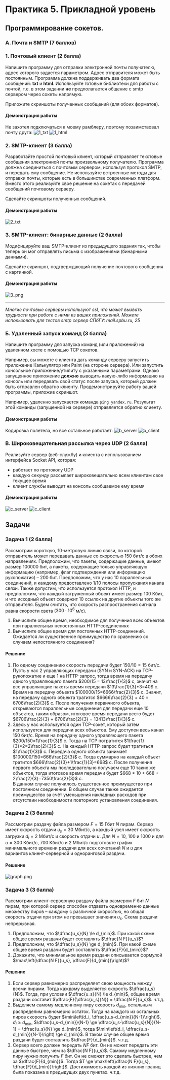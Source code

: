 # Практика 5. Прикладной уровень

## Программирование сокетов.

### A. Почта и SMTP (7 баллов)

### 1. Почтовый клиент (2 балла)
Напишите программу для отправки электронной почты получателю, адрес
которого задается параметром. Адрес отправителя может быть постоянным. Программа
должна поддерживать два формата сообщений: **txt** и **html**. Используйте готовые
библиотеки для работы с почтой, т.е. в этом задании **не** предполагается общение с smtp
сервером через сокеты напрямую.

Приложите скриншоты полученных сообщений (для обоих форматов).

#### Демонстрация работы
Не захотел подключаться к моему рамблеру, поэтому позаимствовал почту друга:
![1_txt](./screens/1_txt.png)
![1_html](./screens/1_html.png)

### 2. SMTP-клиент (3 балла)
Разработайте простой почтовый клиент, который отправляет текстовые сообщения
электронной почты произвольному получателю. Программа должна соединиться с
почтовым сервером, используя протокол SMTP, и передать ему сообщение.
Не используйте встроенные методы для отправки почты, которые есть в большинстве
современных платформ. Вместо этого реализуйте свое решение на сокетах с передачей
сообщений почтовому серверу.

Сделайте скриншоты полученных сообщений.

#### Демонстрация работы
![2_txt](./screens/2_txt.png)

### 3. SMTP-клиент: бинарные данные (2 балла)
Модифицируйте ваш SMTP-клиент из предыдущего задания так, чтобы теперь он мог
отправлять письма с изображениями (бинарными данными).

Сделайте скриншот, подтверждающий получение почтового сообщения с картинкой.

#### Демонстрация работы
![3_png](./screens/3_png.png)

---

_Многие почтовые серверы используют ssl, что может вызвать трудности при работе с ними из
ваших приложений. Можете использовать для тестов smtp сервер СПбГУ: mail.spbu.ru, 25_

### Б. Удаленный запуск команд (3 балла)
Напишите программу для запуска команд (или приложений) на удаленном хосте с помощью TCP сокетов.

Например, вы можете с клиента дать команду серверу запустить приложение Калькулятор или
Paint (на стороне сервера). Или запустить консольное приложение/утилиту с указанными
параметрами. Однако запущенное приложение **должно** выводить какую-либо информацию на
консоль или передавать свой статус после запуска, который должен быть отправлен обратно
клиенту. Продемонстрируйте работу вашей программы, приложив скриншот.

Например, удаленно запускается команда `ping yandex.ru`. Результат этой команды (запущенной на
сервере) отправляется обратно клиенту.

#### Демонстрация работы
Кодировка полетела, но всё остальное работает:
![b_server](./screens/b_server.png)
![b_client](./screens/b_client.png)

### В. Широковещательная рассылка через UDP (2 балла)
Реализуйте сервер (веб-службу) и клиента с использованием интерфейса Socket API, которая:
- работает по протоколу UDP
- каждую секунду рассылает широковещательно всем клиентам свое текущее время
- клиент службы выводит на консоль сообщаемое ему время

#### Демонстрация работы
![c_server](./screens/c_server.png)
![c_client](./screens/c_client.png)

## Задачи

### Задача 1 (2 балла)
Рассмотрим короткую, $10$-метровую линию связи, по которой отправитель может передавать
данные со скоростью $150$ бит/с в обоих направлениях. Предположим, что пакеты, содержащие
данные, имеют размер $100000$ бит, а пакеты, содержащие только управляющую информацию
(например, флаг подтверждения или информацию рукопожатия) – $200$ бит. Предположим, что у
нас $10$ параллельных соединений, и каждому предоставлено $1/10$ полосы пропускания канала
связи. Также допустим, что используется протокол HTTP, и предположим, что каждый
загруженный объект имеет размер $100$ Кбит, и что исходный объект содержит $10$ ссылок на другие
объекты того же отправителя. Будем считать, что скорость распространения сигнала равна
скорости света ($300 \cdot 10^6$ м/с).
1. Вычислите общее время, необходимое для получения всех объектов при параллельных
непостоянных HTTP-соединениях
2. Вычислите общее время для постоянных HTTP-соединений. Ожидается ли существенное
преимущество по сравнению со случаем непостоянного соединения?

#### Решение
1. По одному соединению скорость передачи будет $150/10=15$ бит/с. Пусть у нас $2$ управляющих передачи (SYN и SYN-ACK) на TCP-рукопожатие и еще $1$ на HTTP-запрос, тогда 
время на передачу одного управляющего пакета $200/15 = 13\frac{1}{3}$ с, значит на все управляющие пакеты время передачи 
$13\frac{1}{3}*3=40$ с. Время на передачу объекта $100000/15=6666\frac{2}{3}$ с. Значит, на передачу одного объекта тратится 
$6666\frac{2}{3} + 40 = 6706\frac{2}{3}$ с. После получения первичного объекта, открываются параллельные соединения для передачи 
еще $10$ объектов, таким образом, итоговое время передачи всего будет $6706\frac{2}{3} + 6706\frac{2}{3} = 13413\frac{1}{3}$ с.
2. Здесь у нас используется один TCP-сокет, который затем используется для передачи всех объектов. Ему доступен весь канал $150$ бит/с. 
Время на передачу одного управляющего пакета $200/150=1\frac{1}{3}$ с. Тогда на TCP потратится $1\frac{1}{3}*2=2\frac{2}{3}$ с. 
На каждый HTTP-запрос будет тратиться $1\frac{1}{3}$ с. Передача одного объекта занимает $100000/150=666\frac{2}{3}$ с. Тогда 
суммарно на каждый объект тратится $666\frac{2}{3}+1\frac{1}{3}=668$ с. После получения первого объекта мы последовательно получаем еще 
$10$ таких же объектов, тогда итоговое время передачи будет $668 * 10 + 668 + 2\frac{2}{3}=7350\frac{2}{3}$ с. \
В данном случае получилось существенное преимущество при постоянном соединении. В общем случае также ожидается преимущество за счёт 
уменьшения накладных расходов при отсутствии необходимости повторного установления соединения.

### Задача 2 (3 балла)
Рассмотрим раздачу файла размером $F = 15$ Гбит $N$ пирам. Сервер имеет скорость отдачи $u_s = 30$
Мбит/с, а каждый узел имеет скорость загрузки $d_i = 2$ Мбит/с и скорость отдачи $u$. Для $N = 10$, $100$
и $1000$ и для $u = 300$ Кбит/с, $700$ Кбит/с и $2$ Мбит/с подготовьте график минимального времени
раздачи для всех сочетаний $N$ и $u$ для вариантов клиент-серверной и одноранговой раздачи.

#### Решение
![graph.png](./screens/graph.png)

### Задача 3 (3 балла)
Рассмотрим клиент-серверную раздачу файла размером $F$ бит $N$ пирам, при которой сервер
способен отдавать одновременно данные множеству пиров – каждому с различной скоростью,
но общая скорость отдачи при этом не превышает значения $u_s$. Схема раздачи непрерывная.
1. Предположим, что $\dfrac{u_s}{N} \le d_{min}$.
   При какой схеме общее время раздачи будет составлять $\dfrac{N F}{u_s}$?
2. Предположим, что $\dfrac{u_s}{N} \ge d_{min}$. 
   При какой схеме общее время раздачи будет составлять  $\dfrac{F}{d_{min}}$?
3. Докажите, что минимальное время раздачи описывается формулой $\max\left(\dfrac{N F}{u_s}, \dfrac{F}{d_{min}}\right)$?

#### Решение
1. Если сервер равномерно распределяет свою мощность между всеми пирами. Тогда каждому выделяется скорость $\dfrac{u_s}{N}$. 
Тогда, при условии $\dfrac{u_s}{N} \le d_{min}$, общее время раздачи составит $\dfrac{F}{\dfrac{u_s}{N}} = \dfrac{N F}{u_s}$.
ч.т.д.
2. Выделяем самому медленному пиру скорость $d_{min}$, остальным распределим равномерно остаток. Тогда на каждого из остальных пиров 
скорость будет $\min\left(d_i, \dfrac{u_s-d_{min}}{N-1}\right)$, $d_i \ge d_{min}$, $\dfrac{u_s-d_{min}}{N-1} \ge \dfrac{u_s-\dfrac{u_s}{N}}{N-1} = 
\dfrac{u_s}{N} \ge d_{min}$, тогда $\min\left(d_i, \dfrac{u_s-d_{min}}{N-1}\right) \ge d_{min}$. В таком случае общее время раздачи будет 
составлять $\dfrac{F}{d_{min}}$. ч.т.д.
3. Сервер всего должен передать $N F$ бит. Он не может передать эти данные быстрее, чем за $\dfrac{N F}{u_s}$. Самому медленному 
пиру нужно получить $F$ бит. Он не сможет это сделать быстрее, чем за $\dfrac{F}{d_{min}}$. Тогда $T \ge \max\left(\dfrac{N F}{u_s}, \dfrac{F}{d_{min}}\right)$. 
Достижимость каждой из нижних границ была показана в предыдущих двух пунктах. ч.т.д.

